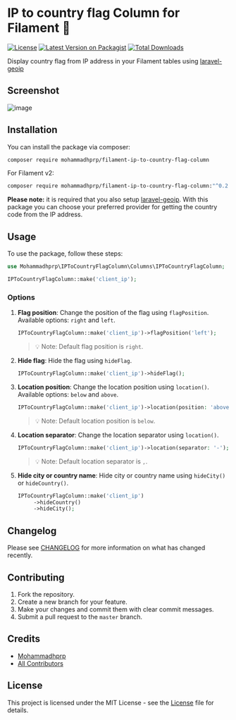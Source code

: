 # IP to country flag Column for Filament 🚩

[![License](https://img.shields.io/github/license/mohammadhprp/filament-ip-to-country-flag-column)](LICENSE)
[![Latest Version on Packagist](https://img.shields.io/packagist/v/mohammadhprp/filament-ip-to-country-flag-column.svg?style=flat-square)](https://packagist.org/packages/mohammadhprp/filament-ip-to-country-flag-column)
[![Total Downloads](https://img.shields.io/packagist/dt/mohammadhprp/filament-ip-to-country-flag-column.svg?style=flat-square)](https://packagist.org/packages/mohammadhprp/filament-ip-to-country-flag-column)

Display country flag from IP address in your Filament tables using [laravel-geoip](https://github.com/Torann/laravel-geoip)

## Screenshot

![image](https://raw.githubusercontent.com/mohammadhprp/filament-ip-to-country-flag-column/master/.github/assets/screenshot.png)

## Installation

You can install the package via composer:

```bash
composer require mohammadhprp/filament-ip-to-country-flag-column
```

For Filament v2:

```bash
composer require mohammadhprp/filament-ip-to-country-flag-column:"^0.2.0"
```

**Please note:** it is required that you also setup [laravel-geoip](https://lyften.com/projects/laravel-geoip/doc/). With this package you can choose your preferred provider for getting the country code from the IP address.

## Usage

To use the package, follow these steps:

```php
use Mohammadhprp\IPToCountryFlagColumn\Columns\IPToCountryFlagColumn;

IPToCountryFlagColumn::make('client_ip');
```

### Options

1. **Flag position**: Change the position of the flag using `flagPosition`. Available options: `right` and `left`.

   ```php
   IPToCountryFlagColumn::make('client_ip')->flagPosition('left');
   ```

   > 💡 Note: Default flag position is `right`.

2. **Hide flag**: Hide the flag using `hideFlag`.

   ```php
   IPToCountryFlagColumn::make('client_ip')->hideFlag();
   ```

3. **Location position**: Change the location position using `location()`. Available options: `below` and `above`.

   ```php
   IPToCountryFlagColumn::make('client_ip')->location(position: 'above');
   ```

   > 💡 Note: Default location position is `below`.

4. **Location separator**: Change the location separator using `location()`.

   ```php
   IPToCountryFlagColumn::make('client_ip')->location(separator: '-');
   ```

   > 💡 Note: Default location separator is `,`.

5. **Hide city or country name**: Hide city or country name using `hideCity()` or `hideCountry()`.

   ```php
   IPToCountryFlagColumn::make('client_ip')
        ->hideCountry()
        ->hideCity();
   ```

## Changelog

Please see [CHANGELOG](https://github.com/mohammadhprp/filament-ip-to-country-flag-column/blob/master/CHANGELOG.md) for more information on what has changed recently.

## Contributing

1. Fork the repository.
2. Create a new branch for your feature.
3. Make your changes and commit them with clear commit messages.
4. Submit a pull request to the `master` branch.

## Credits

- [Mohammadhprp](https://github.com/mohammadhprp)
- [All Contributors](https://github.com/mohammadhprp/filament-ip-to-country-flag-column/contributors)

## License

This project is licensed under the MIT License - see the [License](https://github.com/mohammadhprp/filament-ip-to-country-flag-column/blob/master/LICENSE) file for details.
